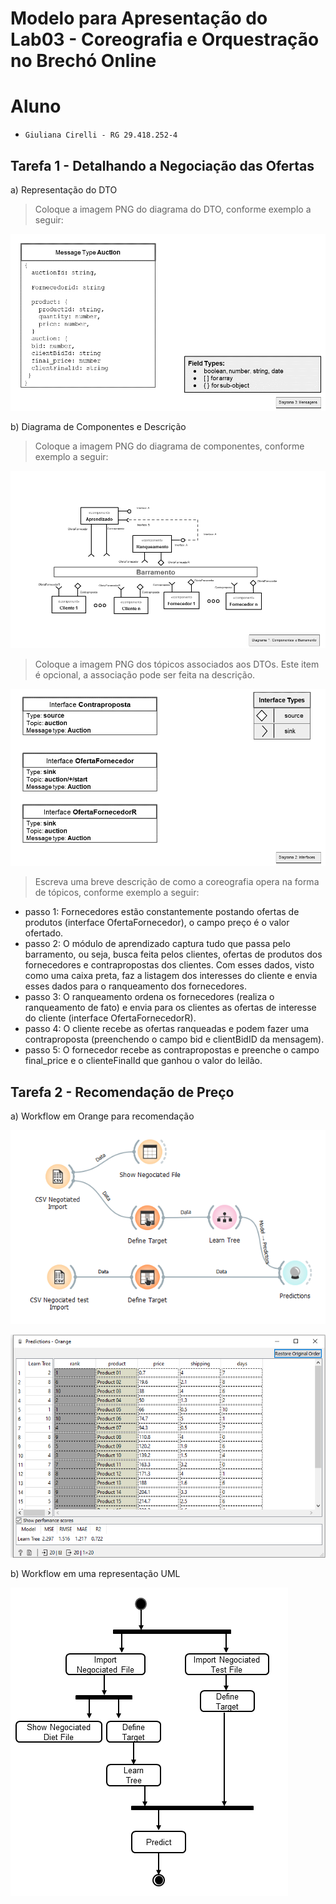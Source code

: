 # Modelo para Apresentação do Lab03 - Coreografia e Orquestração no Brechó Online


# Aluno
* `Giuliana Cirelli - RG 29.418.252-4`

## Tarefa 1 - Detalhando a Negociação das Ofertas

a) Representação do DTO

> Coloque a imagem PNG do diagrama do DTO, conforme exemplo a seguir:
>
![DTO](images/mensagens.png)


b) Diagrama de Componentes e Descrição

> Coloque a imagem PNG do diagrama de componentes, conforme exemplo a seguir:
>
![Coreografia](images/diagrama.png)
>
> Coloque a imagem PNG dos tópicos associados aos DTOs. Este item é opcional, a associação pode ser feita na descrição.

![DTO](images/interfaces.png)

> Escreva uma breve descrição de como a coreografia opera na forma de tópicos, conforme exemplo a seguir:
>
 * passo 1: Fornecedores estão constantemente postando ofertas de produtos (interface OfertaFornecedor), o campo preço é o valor ofertado.
 * passo 2: O módulo de aprendizado captura tudo que passa pelo barramento, ou seja, busca feita pelos clientes, ofertas de produtos dos fornecedores e contrapropostas dos clientes. Com esses dados, visto como uma caixa preta, faz a listagem dos interesses do cliente e envia esses dados para o ranqueamento dos fornecedores.
 * passo 3: O ranqueamento ordena os fornecedores (realiza o ranqueamento de fato) e envia para os clientes as ofertas de interesse do cliente (interface OfertaFornecedorR).
 * passo 4: O cliente recebe as ofertas ranqueadas e podem fazer uma contraproposta (preenchendo o campo bid e clientBidID da mensagem). 
  * passo 5: O fornecedor recebe as contrapropostas e preenche o campo final_price e o clienteFinalId que ganhou o valor do leilão.

## Tarefa 2 - Recomendação de Preço

a) Workflow em Orange para recomendação

![Workflow Orange](workflows/lab03-orange.png)


![Workflow Orange](workflows/lab03-prediction.png)


b) Workflow em uma representação UML


![Workflow UML](workflows/workflowUML.png)
